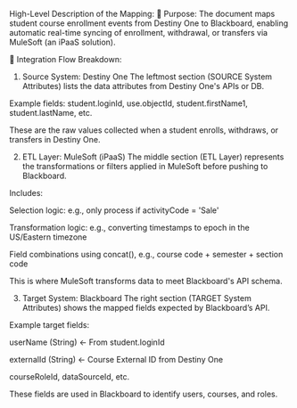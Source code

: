 High-Level Description of the Mapping:
📌 Purpose:
The document maps student course enrollment events from Destiny One to Blackboard, enabling automatic real-time syncing of enrollment, withdrawal, or transfers via MuleSoft (an iPaaS solution).


🔄 Integration Flow Breakdown:
1. Source System: Destiny One
The leftmost section (SOURCE System Attributes) lists the data attributes from Destiny One's APIs or DB.

Example fields: student.loginId, use.objectId, student.firstName1, student.lastName, etc.

These are the raw values collected when a student enrolls, withdraws, or transfers in Destiny One.

2. ETL Layer: MuleSoft (iPaaS)
The middle section (ETL Layer) represents the transformations or filters applied in MuleSoft before pushing to Blackboard.

Includes:

Selection logic: e.g., only process if activityCode = 'Sale'

Transformation logic: e.g., converting timestamps to epoch in the US/Eastern timezone

Field combinations using concat(), e.g., course code + semester + section code

This is where MuleSoft transforms data to meet Blackboard's API schema.

3. Target System: Blackboard
The right section (TARGET System Attributes) shows the mapped fields expected by Blackboard’s API.

Example target fields:

userName (String) ← From student.loginId

externalId (String) ← Course External ID from Destiny One

courseRoleId, dataSourceId, etc.

These fields are used in Blackboard to identify users, courses, and roles.

